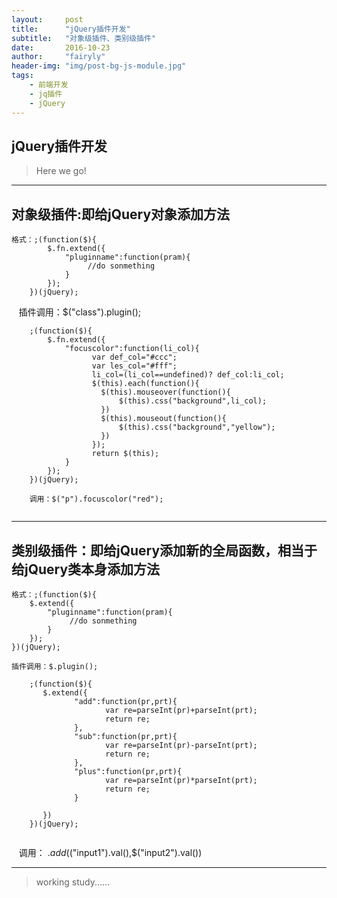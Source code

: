```yaml
---
layout:     post
title:      "jQuery插件开发"
subtitle:   "对象级插件、类别级插件"
date:       2016-10-23
author:     "fairyly"
header-img: "img/post-bg-js-module.jpg"
tags:
    - 前端开发
    - jq插件
    - jQuery
---
```




## jQuery插件开发

> Here we go!



---

## 对象级插件:即给jQuery对象添加方法

    格式：;(function($){
            $.fn.extend({
                "pluginname":function(pram){
                     //do sonmething 
                }
            });
        })(jQuery);
        
    插件调用：$("class").plugin();

```
    ;(function($){
        $.fn.extend({
            "focuscolor":function(li_col){
                  var def_col="#ccc";
                  var les_col="#fff";
                  li_col=(li_col==undefined)? def_col:li_col;
                  $(this).each(function(){
                    $(this).mouseover(function(){
                        $(this).css("background",li_col);
                    })
                    $(this).mouseout(function(){
                        $(this).css("background","yellow");
                    })
                  });
                  return $(this);
            }
        });
    })(jQuery);
    
    调用：$("p").focuscolor("red");
    
```

---

## 类别级插件：即给jQuery添加新的全局函数，相当于给jQuery类本身添加方法

    格式：;(function($){
        $.extend({
            "pluginname":function(pram){
                 //do sonmething 
            }
        });
    })(jQuery);
   
    插件调用：$.plugin();
    
```
    ;(function($){
       $.extend({
              "add":function(pr,prt){
                     var re=parseInt(pr)+parseInt(prt);
                     return re;
              },
              "sub":function(pr,prt){
                     var re=parseInt(pr)-parseInt(prt);
                     return re;
              },
              "plus":function(pr,prt){
                     var re=parseInt(pr)*parseInt(prt);
                     return re;
              }

       })
    })(jQuery);
    
```

    调用： $.add($("input1").val(),$("input2").val())
    
    
   ---


 
> working  study......
